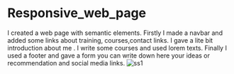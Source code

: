 # Responsive_web_page
I created a web page with semantic elements. Firstly I made a navbar and added some links about training, courses,contact links. I gave a lite bit introduction about me . I write some courses and used lorem texts. Finally  I used a footer and gave a form you can write down here your ideas or  recommendation  and social media links.
![ss1](https://user-images.githubusercontent.com/80225142/147850463-b7620052-1cd8-4295-a195-ebd07a491287.png)
